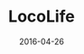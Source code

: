 ---
layout: site
title: "LocoLife"
date: 2016-04-26
categories: [community]
version: 1.5.2
major: 1
minor: 5
patch: 2
slug: locolife
link: http://loco.life/
submitter: lpolepeddi
permalink: /sites/:slug
---